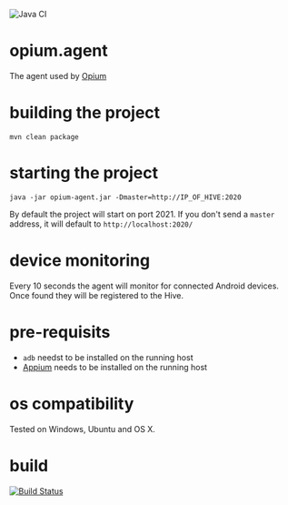 ![Java CI](https://github.com/ludovicianul/opium.agent/workflows/Java%20CI/badge.svg?branch=master)

# opium.agent
The agent used by [Opium](https://github.com/ludovicianul/opium)

# building the project 
`mvn clean package`

# starting the project
`java -jar opium-agent.jar -Dmaster=http://IP_OF_HIVE:2020`

By default the project will start on port 2021. If you don't send a `master` address, it will default to `http://localhost:2020/`

# device monitoring
Every 10 seconds the agent will monitor for connected Android devices. Once found they will be registered to the Hive.

# pre-requisits
- `adb` needst to be installed on the running host
- [Appium](http://appium.io/) needs to be installed on the running host

# os compatibility
Tested on Windows, Ubuntu and OS X.

# build
[![Build Status](https://snap-ci.com/ludovicianul/opium.agent/branch/master/build_image)](https://snap-ci.com/ludovicianul/opium.agent/branch/master)
